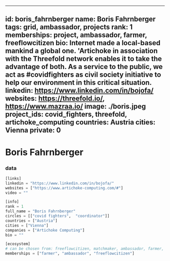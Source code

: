 
---
id: boris_fahrnberger
name: Boris Fahrnberger
tags: grid, ambassador, projects
rank: 1
memberships: project, ambassador, farmer, freeflowcitizen
bio: Internet made a local-based mankind a global one. 'Artichoke in association with the Threefold network enables it to take the advantage of both. As a service to the public, we act as #covidfighters as civil society initiative to help our environment in this critical situation.
linkedin: https://www.linkedin.com/in/bojofa/
websites: https://threefold.io/, https://www.mazraa.io/
image: ./boris.jpeg
project_ids: covid_fighters, threefold, artichoke_computing
countries: Austria
cities: Vienna
private: 0
---

# Boris Fahrnberger

### data


```python
[links]
linkedin = "https://www.linkedin.com/in/bojofa/"
websites = ["https://www.artichoke-computing.com/#"]
video = ""

[info]
rank = 1
full_name = "Boris Fahrnberger"
circles = [["covid fighters",  "coordinator"]]
countries = ["Austria"]
cities = ["Vienna"]
companies = ["Artichoke Computing"]
bio = ""

[ecosystem]
# can be chosen from: freeflowcitizen, matchmaker, ambassador, farmer, wisdomcouncil, friend, gridcouncil, techcouncil
memberships = ["farmer", "ambassador", "freeflowcitizen"]

```
